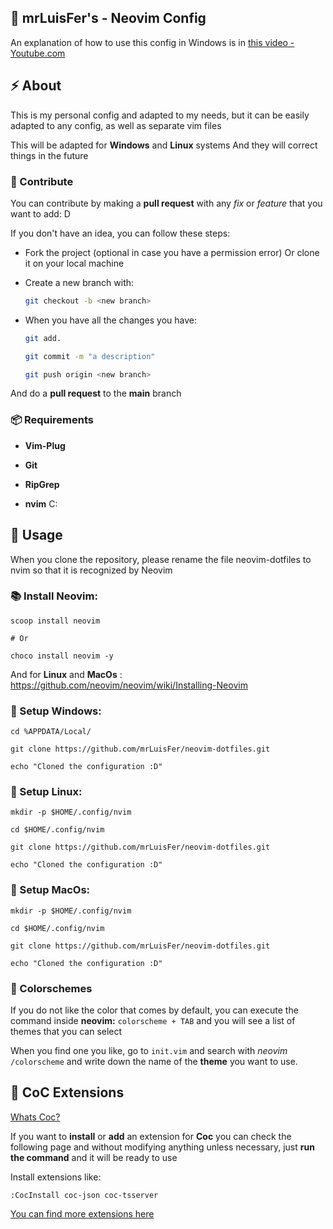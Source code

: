 ## 📗 mrLuisFer's - Neovim Config

An explanation of how to use this config in Windows is in [this video - Youtube.com](https://www.youtube.com/channel/UCw1Ipy5_P1OL0zUJMfYC7-A)

## ⚡ About

This is my personal config and adapted to my needs, but it can be easily adapted to any config, as well as separate vim files

This will be adapted for **Windows** and **Linux** systems
And they will correct things in the future

### 🌱 Contribute

You can contribute by making a **pull request** with any _fix_ or _feature_ that you want to add: D

If you don't have an idea, you can follow these steps:

- Fork the project (optional in case you have a permission error)
  Or clone it on your local machine

- Create a new branch with:

  ```bash
  git checkout -b <new branch>
  ```

- When you have all the changes you have:

  ```bash
  git add.
  ```

  ```bash
  git commit -m "a description"
  ```

  ```bash
  git push origin <new branch>
  ```

And do a **pull request** to the **main** branch

### 📦 Requirements

- **Vim-Plug**

- **Git**

- **RipGrep**

- **nvim** C:

## 🦄 Usage
When you clone the repository, please rename the file neovim-dotfiles to nvim so that it is recognized by Neovim

### 📚 Install Neovim:
  
  ```
  scoop install neovim
  
  # Or

  choco install neovim -y
  ```
  
  And for **Linux** and **MacOs** : https://github.com/neovim/neovim/wiki/Installing-Neovim  
  
  
### 📘 Setup Windows:
  ```
  cd %APPDATA/Local/
  
  git clone https://github.com/mrLuisFer/neovim-dotfiles.git
  
  echo "Cloned the configuration :D"
  ```


### 🐧 Setup Linux:
  ```
  mkdir -p $HOME/.config/nvim
  
  cd $HOME/.config/nvim
  
  git clone https://github.com/mrLuisFer/neovim-dotfiles.git
  
  echo "Cloned the configuration :D"
  ```

### 🍎 Setup MacOs:
  ```
  mkdir -p $HOME/.config/nvim
  
  cd $HOME/.config/nvim
  
  git clone https://github.com/mrLuisFer/neovim-dotfiles.git
  
  echo "Cloned the configuration :D"
  ```

### 🌈 Colorschemes
If you do not like the color that comes by default, you can execute the command inside **neovim:** `colorscheme + TAB` and you will see a list of themes that you can select

When you find one you like, go to `init.vim` and search with *neovim* `/colorscheme` and write down the name of the **theme** you want to use.

## 🐊 CoC Extensions
[Whats Coc?](https://github.com/neoclide/coc.nvim)

If you want to **install** or **add** an extension for **Coc** you can check the following page and without modifying anything unless necessary, just **run the command** and it will be ready to use

Install extensions like:

```
:CocInstall coc-json coc-tsserver
```

[You can find more extensions here](https://github.com/neoclide/coc.nvim/wiki/Using-coc-extensions)
